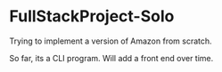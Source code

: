 # FullStackProject-Solo

Trying to implement a version of Amazon from scratch.

So far, its a CLI program. Will add a front end over time.
